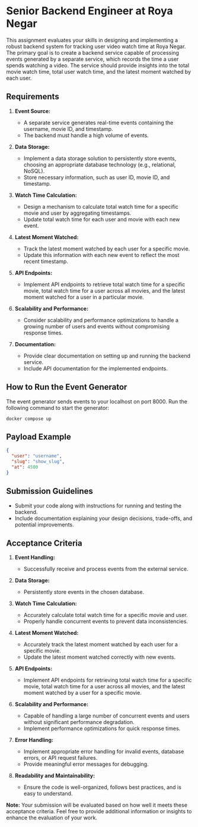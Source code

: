 # Senior Backend Engineer at Roya Negar

This assignment evaluates your skills in designing and implementing a robust backend system for tracking user video watch time at Roya Negar. The primary goal is to create a backend service capable of processing events generated by a separate service, which records the time a user spends watching a video. The service should provide insights into the total movie watch time, total user watch time, and the latest moment watched by each user.

## Requirements

1. **Event Source:**
   - A separate service generates real-time events containing the username, movie ID, and timestamp.
   - The backend must handle a high volume of events.

2. **Data Storage:**
   - Implement a data storage solution to persistently store events, choosing an appropriate database technology (e.g., relational, NoSQL).
   - Store necessary information, such as user ID, movie ID, and timestamp.

3. **Watch Time Calculation:**
   - Design a mechanism to calculate total watch time for a specific movie and user by aggregating timestamps.
   - Update total watch time for each user and movie with each new event.

4. **Latest Moment Watched:**
   - Track the latest moment watched by each user for a specific movie.
   - Update this information with each new event to reflect the most recent timestamp.

5. **API Endpoints:**
   - Implement API endpoints to retrieve total watch time for a specific movie, total watch time for a user across all movies, and the latest moment watched for a user in a particular movie.

6. **Scalability and Performance:**
   - Consider scalability and performance optimizations to handle a growing number of users and events without compromising response times.

7. **Documentation:**
   - Provide clear documentation on setting up and running the backend service.
   - Include API documentation for the implemented endpoints.

## How to Run the Event Generator

The event generator sends events to your localhost on port 8000. Run the following command to start the generator:

```
docker compose up
```

## Payload Example

```json
{
  "user": "username",
  "slug": "show_slug",
  "at": 4500
}
```

## Submission Guidelines

- Submit your code along with instructions for running and testing the backend.
- Include documentation explaining your design decisions, trade-offs, and potential improvements.

## Acceptance Criteria

1. **Event Handling:**
   - Successfully receive and process events from the external service.

2. **Data Storage:**
   - Persistently store events in the chosen database.

3. **Watch Time Calculation:**
   - Accurately calculate total watch time for a specific movie and user.
   - Properly handle concurrent events to prevent data inconsistencies.

4. **Latest Moment Watched:**
   - Accurately track the latest moment watched by each user for a specific movie.
   - Update the latest moment watched correctly with new events.

5. **API Endpoints:**
   - Implement API endpoints for retrieving total watch time for a specific movie, total watch time for a user across all movies, and the latest moment watched by a user for a specific movie.

6. **Scalability and Performance:**
   - Capable of handling a large number of concurrent events and users without significant performance degradation.
   - Implement performance optimizations for quick response times.

7. **Error Handling:**
   - Implement appropriate error handling for invalid events, database errors, or API request failures.
   - Provide meaningful error messages for debugging.

8. **Readability and Maintainability:**
   - Ensure the code is well-organized, follows best practices, and is easy to understand.

**Note:** Your submission will be evaluated based on how well it meets these acceptance criteria. Feel free to provide additional information or insights to enhance the evaluation of your work.